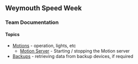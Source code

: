 ## Weymouth Speed Week

### Team Documentation

#### Topics

- [Motions](motions.md) - operation, lights, etc
  - [Motion Server](server.md) - Starting / stopping the Motion server
- [Backups](backups.md) - retrieving data from backup devices, if required
